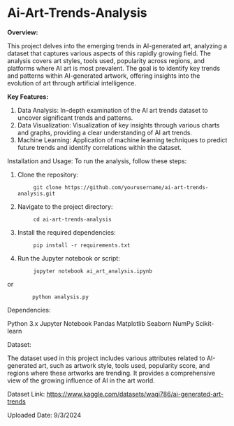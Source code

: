 # Ai-Art-Trends-Analysis

**Overview:**

This project delves into the emerging trends in AI-generated art, analyzing a dataset that captures various aspects of this rapidly growing field. The analysis covers art styles, tools used, popularity across regions, and platforms where AI art is most prevalent. The goal is to identify key trends and patterns within AI-generated artwork, offering insights into the evolution of art through artificial intelligence.

**Key Features:**

1. Data Analysis: In-depth examination of the AI art trends dataset to uncover significant trends and patterns.
2. Data Visualization: Visualization of key insights through various charts and graphs, providing a clear understanding of AI art trends.
3. Machine Learning: Application of machine learning techniques to predict future trends and identify correlations within the dataset.

Installation and Usage:
To run the analysis, follow these steps:

1. Clone the repository:


            git clone https://github.com/yourusername/ai-art-trends-analysis.git


2. Navigate to the project directory:


            cd ai-art-trends-analysis


3. Install the required dependencies:


            pip install -r requirements.txt


4. Run the Jupyter notebook or script:


            jupyter notebook ai_art_analysis.ipynb


or


            python analysis.py


Dependencies:

Python 3.x
Jupyter Notebook
Pandas
Matplotlib
Seaborn
NumPy
Scikit-learn

Dataset:

The dataset used in this project includes various attributes related to AI-generated art, such as artwork style, tools used, popularity score, and regions where these artworks are trending. It provides a comprehensive view of the growing influence of AI in the art world.

Dataset Link: https://www.kaggle.com/datasets/waqi786/ai-generated-art-trends

Uploaded Date: 9/3/2024
